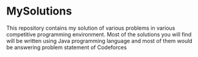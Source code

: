 # MySolutions

This repository contains my solution of various problems in various competitive programming environment. Most of the solutions you will find will be written using Java programming language and most of them would be answering problem statement of Codeforces
